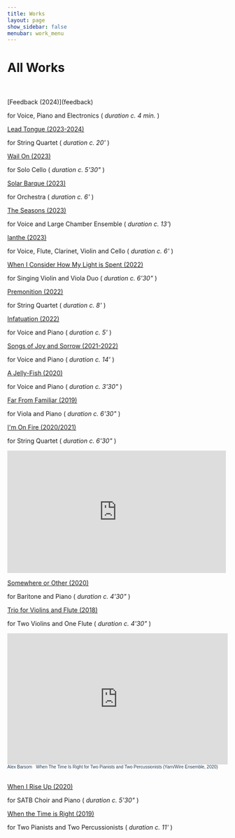 ```yaml
---
title: Works
layout: page
show_sidebar: false
menubar: work_menu
---
```


# All Works
<br>
<br>
[Feedback (2024)](feedback)

for Voice, Piano and Electronics ( *duration c. 4 min.* )

[Lead Tongue (2023-2024)](lead_tongue)

for String Quartet ( *duration c. 20'* )

[Wail On (2023)](wail_on)

for Solo Cello ( *duration c. 5'30"* )

[Solar Barque (2023)](solar_barque)

for Orchestra ( *duration c. 6'* )

[The Seasons (2023)](the_seasons)

for Voice and Large Chamber Ensemble ( *duration c. 13'*)

[Ianthe (2023)](ianthe)

for Voice, Flute, Clarinet, Violin and Cello ( *duration c. 6'* )

[When I Consider How My Light is Spent (2022)](when_i_consider_how_my_light_is_spent)

for Singing Violin and Viola Duo ( *duration c. 6'30"* )

[Premonition (2022)](premonition)

for String Quartet ( *duration c. 8'* )

[Infatuation (2022)](infatuation)

for Voice and Piano ( *duration c. 5'* )

[Songs of Joy and Sorrow (2021-2022)](songs_of_joy_and_sorrow)

for Voice and Piano ( *duration c. 14'* )

[A Jelly-Fish (2020)](a_jelly-fish)

for Voice and Piano ( *duration c. 3'30"* )

[Far From Familiar (2019)](far_from_familiar)

for Viola and Piano ( *duration c. 6'30"* )

[I'm On Fire (2020/2021)](I'm_on_fire)

for String Quartet ( *duration c. 6'30"* )

<iframe width="500" height="280" src="https://www.youtube.com/embed/8q0CeNBiQUA" title="YouTube video player" frameborder="0" allow="accelerometer; autoplay; clipboard-write; encrypted-media; gyroscope; picture-in-picture" allowfullscreen></iframe>

[Somewhere or Other (2020)](somewhere_or_other) 

for Baritone and Piano ( *duration c. 4'30"* )

[Trio for Violins and Flute (2018)](trio_for_violins_and_flute)

for Two Violins and One Flute ( *duration c. 4'30"* )

<iframe width="100%" height="300" scrolling="no" frameborder="no" allow="autoplay" src="https://w.soundcloud.com/player/?url=https%3A//api.soundcloud.com/tracks/955583422&color=%23ff5500&auto_play=false&hide_related=false&show_comments=true&show_user=true&show_reposts=false&show_teaser=true&visual=true"></iframe><div style="font-size: 10px; color: #cccccc;line-break: anywhere;word-break: normal;overflow: hidden;white-space: nowrap;text-overflow: ellipsis; font-family: Interstate,Lucida Grande,Lucida Sans Unicode,Lucida Sans,Garuda,Verdana,Tahoma,sans-serif;font-weight: 100;"><a href="https://soundcloud.com/user-52978723" title="Alex Barsom" target="_blank" style="color: #1D3851; text-decoration: none;">Alex Barsom</a> · <a href="https://soundcloud.com/user-52978723/when-the-time-is-right-for-two-pianists-and-two-percussionists-yarnwire-ensemble-2020" title="When The Time Is Right for Two Pianists and Two Percussionists (Yarn/Wire Ensemble, 2020)" target="_blank" style="color: #1D3851; text-decoration: none;">When The Time Is Right for Two Pianists and Two Percussionists (Yarn/Wire Ensemble, 2020)</a></div>
<br>


[When I Rise Up (2020)](when_I_rise_up)

for SATB Choir and Piano ( *duration c. 5'30"* )

[When the Time is Right (2019)](when_the_time_is_right)

for Two Pianists and Two Percussionists ( *duration c. 11'* )